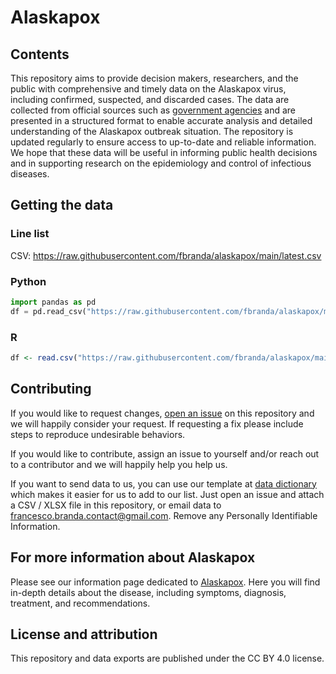# Alaskapox

## Contents

This repository aims to provide decision makers, researchers, and the public with comprehensive and timely data on the Alaskapox virus, including confirmed, suspected, and discarded cases. The data are collected from official sources such as [government agencies](https://health.alaska.gov/dph/Epi/id/Pages/Alaskapox.aspx) and are presented in a structured format to enable accurate analysis and detailed understanding of the Alaskapox outbreak situation. The repository is updated regularly to ensure access to up-to-date and reliable information. We hope that these data will be useful in informing public health decisions and in supporting research on the epidemiology and control of infectious diseases.

## Getting the data

### Line list 
CSV: https://raw.githubusercontent.com/fbranda/alaskapox/main/latest.csv  

### Python
```python
import pandas as pd
df = pd.read_csv("https://raw.githubusercontent.com/fbranda/alaskapox/main/latest.csv ")
```
### R
```r
df <- read.csv("https://raw.githubusercontent.com/fbranda/alaskapox/main/latest.csv")
```

## Contributing

If you would like to request changes, [open an issue](https://github.com/fbranda/alaskapox/issues/new) on this repository and we will happily consider your request. If requesting a fix please include steps to reproduce undesirable behaviors.

If you would like to contribute, assign an issue to yourself and/or reach out to a contributor and we will happily help you help us.

If you want to send data to us, you can use our template at [data dictionary](data_dictionary.yml) which makes
it easier for us to add to our list. Just open an issue and attach a CSV / XLSX file in this repository,
or email data to francesco.branda.contact@gmail.com. Remove any Personally Identifiable Information.

## For more information about Alaskapox

Please see our information page dedicated to [Alaskapox](https://tinyurl.com/alaskapox). Here you will find in-depth details about the disease, including symptoms, diagnosis, treatment, and recommendations.

## License and attribution

This repository and data exports are published under the CC BY 4.0 license.
